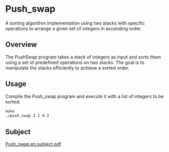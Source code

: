 # Push_swap

A sorting algorithm implementation using two stacks with specific operations to arrange a given set of integers in ascending order.

## Overview

The PushSwap program takes a stack of integers as input and sorts them using a set of predefined operations on two stacks. The goal is to manipulate the stacks efficiently to achieve a sorted order.

## Usage

Compile the Push_swap program and execute it with a list of integers to be sorted:

```bash
make
./push_swap 3 1 4 2
```

## Subject

[Push_swap.en.subject.pdf](https://github.com/AK7iwi/Push_swap/files/14182106/Push_swap.en.subject.pdf)
